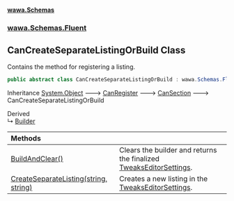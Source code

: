 #### [wawa.Schemas](index.md 'index')
### [wawa.Schemas.Fluent](wawa.Schemas.Fluent.md 'wawa.Schemas.Fluent')

## CanCreateSeparateListingOrBuild Class

Contains the method for registering a listing.

```csharp
public abstract class CanCreateSeparateListingOrBuild : wawa.Schemas.Fluent.CanSection
```

Inheritance [System.Object](https://docs.microsoft.com/en-us/dotnet/api/System.Object 'System.Object') &#129106; [CanRegister](CanRegister.md 'wawa.Schemas.Fluent.CanRegister') &#129106; [CanSection](CanSection.md 'wawa.Schemas.Fluent.CanSection') &#129106; CanCreateSeparateListingOrBuild

Derived  
&#8627; [Builder](TweaksEditorSettings.Builder.md 'wawa.Schemas.TweaksEditorSettings.Builder')

| Methods | |
| :--- | :--- |
| [BuildAndClear()](CanCreateSeparateListingOrBuild.BuildAndClear.md 'wawa.Schemas.Fluent.CanCreateSeparateListingOrBuild.BuildAndClear()') | Clears the builder and returns the finalized [TweaksEditorSettings](TweaksEditorSettings.md 'wawa.Schemas.TweaksEditorSettings'). |
| [CreateSeparateListing(string, string)](CanCreateSeparateListingOrBuild.CreateSeparateListing(string,string).md 'wawa.Schemas.Fluent.CanCreateSeparateListingOrBuild.CreateSeparateListing(string, string)') | Creates a new listing in the [TweaksEditorSettings](TweaksEditorSettings.md 'wawa.Schemas.TweaksEditorSettings'). |
